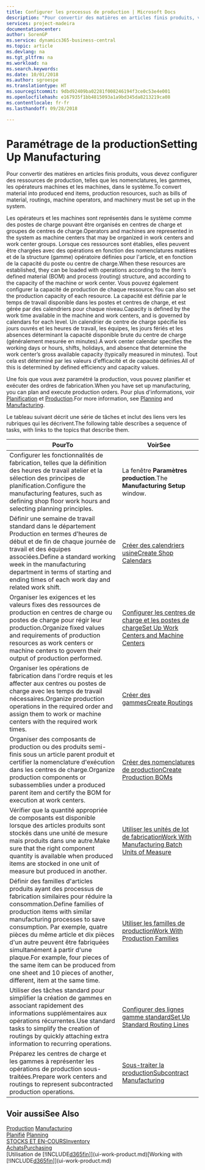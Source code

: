 ```yaml
---
title: Configurer les processus de production | Microsoft Docs
description: "Pour convertir des matières en articles finis produits, vous devez configurer des ressources de production, telles que les nomenclatures, les gammes, les opérateurs machines et les machines, dans le système."
services: project-madeira
documentationcenter: 
author: SorenGP
ms.service: dynamics365-business-central
ms.topic: article
ms.devlang: na
ms.tgt_pltfrm: na
ms.workload: na
ms.search.keywords: 
ms.date: 10/01/2018
ms.author: sgroespe
ms.translationtype: HT
ms.sourcegitcommit: 9dbd92409ba02281f008246194f3ce0c53e4e001
ms.openlocfilehash: e167935f1bb4815093a1a9bd345da8213219ca08
ms.contentlocale: fr-fr
ms.lasthandoff: 09/28/2018

---
```

# <a name="setting-up-manufacturing"></a><span data-ttu-id="26c04-103">Paramétrage de la production</span><span class="sxs-lookup"><span data-stu-id="26c04-103">Setting Up Manufacturing</span></span>
<span data-ttu-id="26c04-104">Pour convertir des matières en articles finis produits, vous devez configurer des ressources de production, telles que les nomenclatures, les gammes, les opérateurs machines et les machines, dans le système.</span><span class="sxs-lookup"><span data-stu-id="26c04-104">To convert material into produced end items, production resources, such as bills of material, routings, machine operators, and machinery must be set up in the system.</span></span>

<span data-ttu-id="26c04-105">Les opérateurs et les machines sont représentés dans le système comme des postes de charge pouvant être organisés en centres de charge et groupes de centres de charge.</span><span class="sxs-lookup"><span data-stu-id="26c04-105">Operators and machines are represented in the system as machine centers that may be organized in work centers and work center groups.</span></span> <span data-ttu-id="26c04-106">Lorsque ces ressources sont établies, elles peuvent être chargées avec des opérations en fonction des nomenclatures matières et de la structure (gamme) opératoire définies pour l'article, et en fonction de la capacité du poste ou centre de charge.</span><span class="sxs-lookup"><span data-stu-id="26c04-106">When these resources are established, they can be loaded with operations according to the item's defined material (BOM) and process (routing) structure, and according to the capacity of the machine or work center.</span></span> <span data-ttu-id="26c04-107">Vous pouvez également configurer la capacité de production de chaque ressource.</span><span class="sxs-lookup"><span data-stu-id="26c04-107">You can also set the production capacity of each resource.</span></span> <span data-ttu-id="26c04-108">La capacité est définie par le temps de travail disponible dans les postes et centres de charge, et est gérée par des calendriers pour chaque niveau.</span><span class="sxs-lookup"><span data-stu-id="26c04-108">Capacity is defined by the work time available in the machine and work centers, and is governed by calendars for each level.</span></span> <span data-ttu-id="26c04-109">Un calendrier de centre de charge spécifie les jours ouvrés et les heures de travail, les équipes, les jours fériés et les absences déterminant la capacité disponible brute du centre de charge (généralement mesurée en minutes).</span><span class="sxs-lookup"><span data-stu-id="26c04-109">A work center calendar specifies the working days or hours, shifts, holidays, and absence that determine the work center’s gross available capacity (typically measured in minutes).</span></span> <span data-ttu-id="26c04-110">Tout cela est déterminé par les valeurs d'efficacité et de capacité définies.</span><span class="sxs-lookup"><span data-stu-id="26c04-110">All of this is determined by defined efficiency and capacity values.</span></span>  

<span data-ttu-id="26c04-111">Une fois que vous avez paramétré la production, vous pouvez planifier et exécuter des ordres de fabrication.</span><span class="sxs-lookup"><span data-stu-id="26c04-111">When you have set up manufacturing, you can plan and execute production orders.</span></span> <span data-ttu-id="26c04-112">Pour plus d'informations, voir [Planification](production-planning.md) et [Production](production-manage-manufacturing.md).</span><span class="sxs-lookup"><span data-stu-id="26c04-112">For more information, see [Planning](production-planning.md) and [Manufacturing](production-manage-manufacturing.md).</span></span>  

 <span data-ttu-id="26c04-113">Le tableau suivant décrit une série de tâches et inclut des liens vers les rubriques qui les décrivent.</span><span class="sxs-lookup"><span data-stu-id="26c04-113">The following table describes a sequence of tasks, with links to the topics that describe them.</span></span>   

|<span data-ttu-id="26c04-114">**Pour**</span><span class="sxs-lookup"><span data-stu-id="26c04-114">**To**</span></span>|<span data-ttu-id="26c04-115">**Voir**</span><span class="sxs-lookup"><span data-stu-id="26c04-115">**See**</span></span>|  
|------------|-------------|  
|<span data-ttu-id="26c04-116">Configurer les fonctionnalités de fabrication, telles que la définition des heures de travail atelier et la sélection des principes de planification.</span><span class="sxs-lookup"><span data-stu-id="26c04-116">Configure the manufacturing features, such as defining shop floor work hours and selecting planning principles.</span></span>|<span data-ttu-id="26c04-117">La fenêtre **Paramètres production**.</span><span class="sxs-lookup"><span data-stu-id="26c04-117">The **Manufacturing Setup** window.</span></span>|  
|<span data-ttu-id="26c04-118">Définir une semaine de travail standard dans le département Production en termes d'heures de début et de fin de chaque journée de travail et des équipes associées.</span><span class="sxs-lookup"><span data-stu-id="26c04-118">Define a standard working week in the manufacturing department in terms of starting and ending times of each work day and related work shift.</span></span>|[<span data-ttu-id="26c04-119">Créer des calendriers usine</span><span class="sxs-lookup"><span data-stu-id="26c04-119">Create Shop Calendars</span></span>](production-how-to-create-work-center-calendars.md)|  
|<span data-ttu-id="26c04-120">Organiser les exigences et les valeurs fixes des ressources de production en centres de charge ou postes de charge pour régir leur production.</span><span class="sxs-lookup"><span data-stu-id="26c04-120">Organize fixed values and requirements of production resources as work centers or machine centers to govern their output of production performed.</span></span>|[<span data-ttu-id="26c04-121">Configurer les centres de charge et les postes de charge</span><span class="sxs-lookup"><span data-stu-id="26c04-121">Set Up Work Centers and Machine Centers</span></span>](production-how-to-set-up-work-and-machine-centers.md)|
|<span data-ttu-id="26c04-122">Organiser les opérations de fabrication dans l'ordre requis et les affecter aux centres ou postes de charge avec les temps de travail nécessaires.</span><span class="sxs-lookup"><span data-stu-id="26c04-122">Organize production operations in the required order and assign them to work or machine centers with the required work times.</span></span>|[<span data-ttu-id="26c04-123">Créer des gammes</span><span class="sxs-lookup"><span data-stu-id="26c04-123">Create Routings</span></span>](production-how-to-create-routings.md)|
|<span data-ttu-id="26c04-124">Organiser des composants de production ou des produits semi-finis sous un article parent produit et certifier la nomenclature d'exécution dans les centres de charge.</span><span class="sxs-lookup"><span data-stu-id="26c04-124">Organize production components or subassemblies under a produced parent item and certify the BOM for execution at work centers.</span></span>|[<span data-ttu-id="26c04-125">Créer des nomenclatures de production</span><span class="sxs-lookup"><span data-stu-id="26c04-125">Create Production BOMs</span></span>](production-how-to-create-production-boms.md)|
|<span data-ttu-id="26c04-126">Vérifier que la quantité appropriée de composants est disponible lorsque des articles produits sont stockés dans une unité de mesure mais produits dans une autre.</span><span class="sxs-lookup"><span data-stu-id="26c04-126">Make sure that the right component quantity is available when produced items are stocked in one unit of measure but produced in another.</span></span>|[<span data-ttu-id="26c04-127">Utiliser les unités de lot de fabrication</span><span class="sxs-lookup"><span data-stu-id="26c04-127">Work With Manufacturing Batch Units of Measure</span></span>](production-how-to-use-the-manufacturing-batch-unit-of-measure.md)|  
|<span data-ttu-id="26c04-128">Définir des familles d'articles produits ayant des processus de fabrication similaires pour réduire la consommation.</span><span class="sxs-lookup"><span data-stu-id="26c04-128">Define families of production items with similar manufacturing processes to save consumption.</span></span> <span data-ttu-id="26c04-129">Par exemple, quatre pièces du même article et dix pièces d'un autre peuvent être fabriquées simultanément à partir d'une plaque.</span><span class="sxs-lookup"><span data-stu-id="26c04-129">For example, four pieces of the same item can be produced from one sheet and 10 pieces of another, different, item at the same time.</span></span>|[<span data-ttu-id="26c04-130">Utiliser les familles de production</span><span class="sxs-lookup"><span data-stu-id="26c04-130">Work With Production Families</span></span>](production-how-work-family.md)|
|<span data-ttu-id="26c04-131">Utiliser des tâches standard pour simplifier la création de gammes en associant rapidement des informations supplémentaires aux opérations récurrentes.</span><span class="sxs-lookup"><span data-stu-id="26c04-131">Use standard tasks to simplify the creation of routings by quickly attaching extra information to recurring operations.</span></span>|[<span data-ttu-id="26c04-132">Configurer des lignes gamme standard</span><span class="sxs-lookup"><span data-stu-id="26c04-132">Set Up Standard Routing Lines</span></span>](production-how-set-up-standard-routing-lines.md)|  
|<span data-ttu-id="26c04-133">Préparez les centres de charge et les gammes à représenter les opérations de production sous-traitées.</span><span class="sxs-lookup"><span data-stu-id="26c04-133">Prepare work centers and routings to represent subcontracted production operations.</span></span>|[<span data-ttu-id="26c04-134">Sous-traiter la production</span><span class="sxs-lookup"><span data-stu-id="26c04-134">Subcontract Manufacturing</span></span>](production-how-to-subcontract-manufacturing.md)|  

## <a name="see-also"></a><span data-ttu-id="26c04-135">Voir aussi</span><span class="sxs-lookup"><span data-stu-id="26c04-135">See Also</span></span>
<span data-ttu-id="26c04-136">[Production](production-manage-manufacturing.md)  </span><span class="sxs-lookup"><span data-stu-id="26c04-136">[Manufacturing](production-manage-manufacturing.md)  </span></span>  
<span data-ttu-id="26c04-137">[Planifié](production-planning.md) </span><span class="sxs-lookup"><span data-stu-id="26c04-137">[Planning](production-planning.md) </span></span>  
[<span data-ttu-id="26c04-138">STOCKS ET EN-COURS</span><span class="sxs-lookup"><span data-stu-id="26c04-138">Inventory</span></span>](inventory-manage-inventory.md)  
[<span data-ttu-id="26c04-139">Achats</span><span class="sxs-lookup"><span data-stu-id="26c04-139">Purchasing</span></span>](purchasing-manage-purchasing.md)  
<span data-ttu-id="26c04-140">[Utilisation de [!INCLUDE[d365fin](includes/d365fin_md.md)]](ui-work-product.md)</span><span class="sxs-lookup"><span data-stu-id="26c04-140">[Working with [!INCLUDE[d365fin](includes/d365fin_md.md)]](ui-work-product.md)</span></span>

